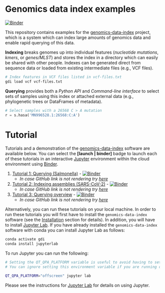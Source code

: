 # Genomics data index examples
[![Binder](https://mybinder.org/badge_logo.svg)][tutorial1-binder]

This repository contains examples for the [genomics-data-index][] project, which is a system which can index large amounts of genomics data and enable rapid querying of this data.

**Indexing** breaks genomes up into individual features (*nucleotide mutations*, *kmers*, or *genes/MLST*)
and stores the index in a directory which can easily be shared with other people. Indexes can be generated 
direct from sequence data or loaded from existing intermediate files (e.g., VCF files).

```bash
# Index features in VCF files listed in vcf-files.txt
gdi load vcf vcf-files.txt
```

**Querying** provides both a *Python API* and *Command-line interface* to select sets of samples using this index
or attached external data (e.g., phylogenetic trees or DataFrames of metadata).

```python
# Select samples with a 26568 C > A mutation
r = s.hasa('MN996528.1:26568:C:A')
```

# Tutorial

Tutorials and a demonstration of the [genomics-data-index][] software are available below. You can select the **[launch | binder]** badge to launch each of these tutorials in an interactive [Jupyter][] environment within the cloud environment using [Binder][].

1. [Tutorial 1: Querying (Salmonella)][tutorial1] - [![Binder](https://mybinder.org/badge_logo.svg)][tutorial1-binder] 
    * _In case GitHub link is not rendering try [here][tutorial1-nbviewer]_
2. [Tutorial 2: Indexing assemblies (SARS-CoV-2)][tutorial2] - [![Binder](https://mybinder.org/badge_logo.svg)][tutorial2-binder]
    * _In case GitHub link is not rendering try [here][tutorial2-nbviewer]_
3. [Tutorial 3: Querying overview][tutorial3] - [![Binder](https://mybinder.org/badge_logo.svg)][tutorial3-binder]
    * _In case GitHub link is not rendering try [here][tutorial3-nbviewer]_

Alternatively, you can run these tutorials on your local machine. In order to run these tutorials you will first have to install the `genomics-data-index` software (see the [Installation][installation] section for details). In addition, you will have to install [Jupyter Lab][]. If you have already installed the `genomics-data-index` software with conda you can install Jupyter Lab as follows:

```bash
conda activate gdi
conda install jupyterlab
```

To run Jupyter you can run the following:

```bash
# Setting the QT_QPA_PLATFORM variable is useful to avoid having to set the DISPLAY env variable for Qt
# You can ignore setting this environment variable if you are running on a machine with an X server installed and configured

QT_QPA_PLATFORM="offscreen" jupyter lab
```

Please see the instructions for [Jupyter Lab][jupyter-docs] for details on using Jupyter.


[genomics-data-index]: https://github.com/apetkau/genomics-data-index
[tutorial1]: examples/tutorial-1-salmonella.ipynb
[tutorial2]: examples/tutorial-2-sars-cov-2.ipynb
[tutorial3]: examples/tutorial-3-querying-overview.ipynb
[conda]: https://docs.conda.io/en/latest/
[bioconda]: https://bioconda.github.io/
[Jupyter Lab]: https://jupyter.org/
[Jupyter]: https://jupyter.org/
[jupyter-docs]: https://jupyterlab.readthedocs.io/en/latest/
[Binder]: https://mybinder.org/
[installation]: https://github.com/apetkau/genomics-data-index#3-installation
[tutorial1-nbviewer]: https://nbviewer.jupyter.org/github/apetkau/genomics-data-index-examples/blob/main/examples/tutorial-1-salmonella.ipynb
[tutorial2-nbviewer]: https://nbviewer.jupyter.org/github/apetkau/genomics-data-index-examples/blob/main/examples/tutorial-2-sars-cov-2.ipynb
[tutorial3-nbviewer]: https://nbviewer.jupyter.org/github/apetkau/genomics-data-index-examples/blob/main/examples/tutorial-3-querying-overview.ipynb
[tutorial1-binder]: https://mybinder.org/v2/gh/apetkau/genomics-data-index-examples/main?urlpath=lab%2Ftree%2Fexamples%2Ftutorial-1-salmonella.ipynb
[tutorial2-binder]: https://mybinder.org/v2/gh/apetkau/genomics-data-index-examples/main?urlpath=lab%2Ftree%2Fexamples%2Ftutorial-2-sars-cov-2.ipynb
[tutorial3-binder]: https://mybinder.org/v2/gh/apetkau/genomics-data-index-examples/main?urlpath=lab%2Ftree%2Fexamples%2Ftutorial-3-querying-overview.ipynb

